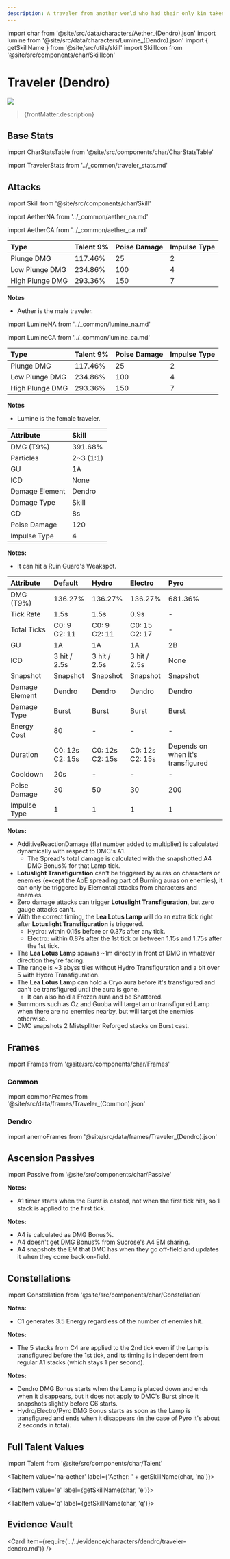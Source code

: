 ```yaml
---
description: A traveler from another world who had their only kin taken away, forcing them to embark on a journey to find The Seven.
---
```


import char from '@site/src/data/characters/Aether_(Dendro).json'
import lumine from '@site/src/data/characters/Lumine_(Dendro).json'
import { getSkillName } from '@site/src/utils/skill'
import SkillIcon from '@site/src/components/char/SkillIcon'

# Traveler (Dendro)

![](/img/traveler/dendro-traveler.png)

<blockquote>{frontMatter.description}</blockquote>

## Base Stats

import CharStatsTable from '@site/src/components/char/CharStatsTable'

<CharStatsTable char={char} />

import TravelerStats from '../\_common/traveler_stats.md'

<TravelerStats />

## Attacks

import Skill from '@site/src/components/char/Skill'

<Tabs>
<TabItem value='na-aether' label='Aether Normal Attacks'>
<SkillIcon char={char} skill='na' />
<div class='talent-columns'>
<Skill char={char} skill='na' sectionFilter='Normal Attack' />

import AetherNA from '../_common/aether_na.md'

<AetherNA />

</div>
<div class='talent-columns'>
<Skill char={char} skill='na' sectionFilter='Charged Attack' />

import AetherCA from '../_common/aether_ca.md'

<AetherCA />

</div>
<div class='talent-columns'>
<Skill char={char} skill='na' sectionFilter='Plunging Attack' />

| Type            | Talent 9% | Poise Damage | Impulse Type |
| :-------------- | :-------- | :----------- | :----------- |
| Plunge DMG      | 117.46%   | 25           | 2            |
| Low Plunge DMG  | 234.86%   | 100          | 4            |
| High Plunge DMG | 293.36%   | 150          | 7            |

</div>

**Notes**

* Aether is the male traveler.

</TabItem>

<TabItem value='na' label='Lumine Normal Attacks'>
<SkillIcon char={lumine} skill='na' />
<div class='talent-columns'>
<Skill char={lumine} skill='na' sectionFilter='Normal Attack' />

import LumineNA from '../_common/lumine_na.md'

<LumineNA />

</div>
<div class='talent-columns'>
<Skill char={lumine} skill='na' sectionFilter='Charged Attack' />

import LumineCA from '../_common/lumine_ca.md'

<LumineCA />

</div>
<div class='talent-columns'>
<Skill char={lumine} skill='na' sectionFilter='Plunging Attack' />

| Type            | Talent 9% | Poise Damage | Impulse Type |
| :-------------- | :-------- | :----------- | :----------- |
| Plunge DMG      | 117.46%   | 25           | 2            |
| Low Plunge DMG  | 234.86%   | 100          | 4            |
| High Plunge DMG | 293.36%   | 150          | 7            |

</div>

**Notes**

* Lumine is the female traveler.

</TabItem>

<TabItem value='e' label='Skill'>
<SkillIcon char={char} skill='e' />
<div class='talent-columns'>
<Skill char={char} skill='e' />

| Attribute      | Skill       |
| :------------- | :---------- |
| DMG \(T9%\)    | 391.68%     |
| Particles      | 2~3 \(1:1\) |
| GU             | 1A          |
| ICD            | None        |
| Damage Element | Dendro      |
| Damage Type    | Skill       |
| CD             | 8s          |
| Poise Damage   | 120         |
| Impulse Type   | 4           |

</div>

**Notes:**  

* It can hit a Ruin Guard's Weakspot.

</TabItem>

<TabItem value='q' label='Burst'>
<SkillIcon char={char} skill='q' />
<div class='talent-columns'>
<Skill char={char} skill='q'/>

| Attribute      | Default              | Hydro                | Electro              | Pyro                              |
| :------------- | :------------------- | :------------------- | :------------------- | :-------------------------------- |
| DMG \(T9%\)    | 136.27%              | 136.27%              | 136.27%              | 681.36%                           |
| Tick Rate      | 1.5s                 | 1.5s                 | 0.9s                 | -                                 |
| Total Ticks    | C0: 9<br />C2: 11    | C0: 9<br />C2: 11    | C0: 15<br />C2: 17   | -                                 |
| GU             | 1A                   | 1A                   | 1A                   | 2B                                |
| ICD            | 3 hit / 2.5s         | 3 hit / 2.5s         | 3 hit / 2.5s         | None                              |
| Snapshot       | Snapshot             | Snapshot             | Snapshot             | Snapshot                          |
| Damage Element | Dendro               | Dendro               | Dendro               | Dendro                            |
| Damage Type    | Burst                | Burst                | Burst                | Burst                             |
| Energy Cost    | 80                   | -                    | -                    | -                                 |
| Duration       | C0: 12s<br />C2: 15s | C0: 12s<br />C2: 15s | C0: 12s<br />C2: 15s | Depends on when it's transfigured |
| Cooldown       | 20s                  | -                    | -                    | -                                 |
| Poise Damage   | 30                   | 50                   | 30                   | 200                               |
| Impulse Type   | 1                    | 1                    | 1                    | 1                                 |

</div>

**Notes:**  

* AdditiveReactionDamage \(flat number added to multiplier\) is calculated dynamically with respect to DMC's A1.
  * The Spread's total damage is calculated with the snapshotted A4 DMG Bonus% for that Lamp tick.
* **Lotuslight Transfiguration** can't be triggered by auras on characters or enemies \(except the AoE spreading part of Burning auras on enemies\), it can only be triggered by Elemental attacks from characters and enemies.
* Zero damage attacks can trigger **Lotuslight Transfiguration**, but zero gauge attacks can't.
* With the correct timing, the **Lea Lotus Lamp** will do an extra tick right after **Lotuslight Transfiguration** is triggered.
  * Hydro: within 0.15s before or 0.37s after any tick.
  * Electro: within 0.87s after the 1st tick or between 1.15s and 1.75s after the 1st tick.
* The **Lea Lotus Lamp** spawns ~1m directly in front of DMC in whatever direction they're facing.
* The range is ~3 abyss tiles without Hydro Transfiguration and a bit over 5 with Hydro Transfiguration.
* The **Lea Lotus Lamp** can hold a Cryo aura before it's transfigured and can't be transfigured until the aura is gone.
  * It can also hold a Frozen aura and be Shattered.
* Summons such as Oz and Guoba will target an untransfigured Lamp when there are no enemies nearby, but will target the enemies otherwise.
* DMC snapshots 2 Mistsplitter Reforged stacks on Burst cast.

</TabItem>
</Tabs>

## Frames

import Frames from '@site/src/components/char/Frames'

### Common

import commonFrames from '@site/src/data/frames/Traveler_(Common).json'

<Frames data={commonFrames} />

### Dendro

import anemoFrames from '@site/src/data/frames/Traveler_(Dendro).json'

<Frames data={anemoFrames} />

## Ascension Passives

import Passive from '@site/src/components/char/Passive'

<Tabs>
<TabItem value='a1' label='Ascension 1'>
<Passive char={char} passive={0} />

**Notes:**  

* A1 timer starts when the Burst is casted, not when the first tick hits, so 1 stack is applied to the first tick.

</TabItem>

<TabItem value="a4" label="Ascension 4">
<Passive char={char} passive={1} />

**Notes:**  

* A4 is calculated as DMG Bonus%.
* A4 doesn't get DMG Bonus% from Sucrose's A4 EM sharing.
* A4 snapshots the EM that DMC has when they go off-field and updates it when they come back on-field.

</TabItem>
</Tabs>

## Constellations

import Constellation from '@site/src/components/char/Constellation'

<Tabs>
<TabItem value='c1' label='C1'>
<Constellation char={char} constellation={1} />

**Notes:**  

* C1 generates 3.5 Energy regardless of the number of enemies hit.

</TabItem>

<TabItem value='c2' label='C2'>
<Constellation char={char} constellation={2} />
</TabItem>

<TabItem value='c3' label='C3'>
<Constellation char={char} constellation={3} />
</TabItem>

<TabItem value='c4' label='C4'>
<Constellation char={char} constellation={4} />

**Notes:**  

* The 5 stacks from C4 are applied to the 2nd tick even if the Lamp is transfigured before the 1st tick, and its timing is independent from regular A1 stacks \(which stays 1 per second\).

</TabItem>

<TabItem value='c5' label='C5'>
<Constellation char={char} constellation={5} />
</TabItem>

<TabItem value='c6' label='C6'>
<Constellation char={char} constellation={6} />

**Notes:**  

* Dendro DMG Bonus starts when the Lamp is placed down and ends when it disappears, but it does not apply to DMC's Burst since it snapshots slightly before C6 starts.
* Hydro/Electro/Pyro DMG Bonus starts as soon as the Lamp is transfigured and ends when it disappears \(in the case of Pyro it's about 2 seconds in total\).

</TabItem>
</Tabs>

## Full Talent Values

import Talent from '@site/src/components/char/Talent'

<Tabs>
<TabItem value='na-lumine' label={'Lumine: ' + getSkillName(lumine, 'na')}>
<Talent char={lumine} skill='na' />
</TabItem>

<TabItem value='na-aether' label={'Aether: ' + getSkillName(char, 'na')}>
<Talent char={char} skill='na' />
</TabItem>

<TabItem value='e' label={getSkillName(char, 'e')}>
<Talent char={char} skill='e' />
</TabItem>

<TabItem value='q' label={getSkillName(char, 'q')}>
<Talent char={char} skill='q' />
</TabItem>
</Tabs>

## Evidence Vault

<Card item={require('../../evidence/characters/dendro/traveler-dendro.md')} />
